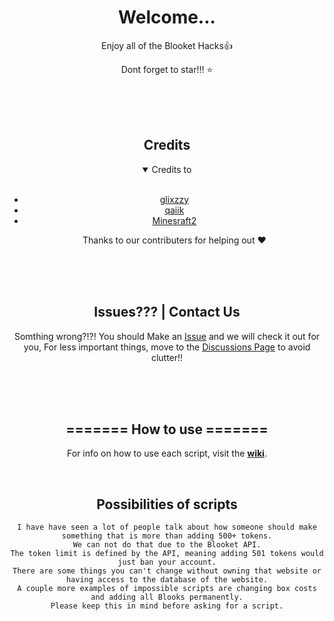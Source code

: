 <div align="center"> <!-- don't remove this -->
  <h1>Welcome...</h1>
  <p>
    Enjoy all of the Blooket Hacks👍
  </p>
  <p>
    Dont forget to star!!! ⭐
  </p>
  <br>
  <br>
  <br>
  <h2>Credits</h2>
<details open>
<summary>Credits to</summary>
<br>
  
  <ul>
    <li><a href="https://github.com/therealgliz">glixzzy</a></li>
    <li><a href="https://github.com/qaiik">qaiik</a></li>
    <li><a href="https://github.com/Minesraft2">Minesraft2</a></li>
    
  <p>Thanks to our contributers for helping out ❤️</p>
  </ul>
</details>



  <br>
  <br>
  <br>
  <h2>Issues??? | Contact Us</h2>
  <p>Somthing wrong?!?! You should Make an <a href="https://github.com/Hankypoo7/The-blooket-hacks/issues">Issue</a> and we will check it out for you, For less important things, move to the <a href="https://github.com/Hankypoo7/The-blooket-hacks/discussions">Discussions Page</a> to avoid clutter!!</p>
  <br>
  <br>
  <br>
  <h2>======= How to use =======</h2>
  
  <p>For info on how to use each script, visit the <b><a href="https://github.com/Hankypoo7/The-blooket-hacks/wiki">wiki</a></b>.</p>
  <br>
  <h2>Possibilities of scripts</h2>
  
```
I have have seen a lot of people talk about how someone should make something that is more than adding 500+ tokens.
We can not do that due to the Blooket API.
The token limit is defined by the API, meaning adding 501 tokens would just ban your account.
There are some things you can't change without owning that website or having access to the database of the website.
A couple more examples of impossible scripts are changing box costs and adding all Blooks permanently.
Please keep this in mind before asking for a script.
```
</div>
